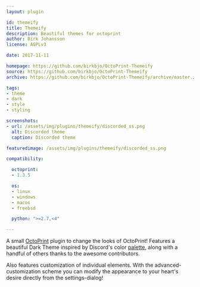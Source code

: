 ```yaml
---
layout: plugin

id: themeify
title: Themeify
description: Beautiful themes for octoprint
author: Birk Johansson
license: AGPLv3

date: 2017-11-11

homepage: https://github.com/birkbjo/OctoPrint-Themeify
source: https://github.com/birkbjo/OctoPrint-Themeify
archive: https://github.com/birkbjo/OctoPrint-Themeify/archive/master.zip

tags:
- theme
- dark
- style
- styling

screenshots:
- url: /assets/img/plugins/themeify/discorded_ss.png
  alt: Discorded theme
  caption: Discorded theme

featuredimage: /assets/img/plugins/themeify/discorded_ss.png

compatibility:

  octoprint:
  - 1.3.5

  os:
  - linux
  - windows
  - macos
  - freebsd

  python: ">=2.7,<4"

---
```


A small [OctoPrint](https://github.com/foosel/OctoPrint) plugin to change the looks of OctoPrint!
Features a beautiful Dark Theme inspired by Discord's color [palette](https://discordapp.com/branding), along with a handful of others thanks to the awesome contributors.

Also features customization of individual elements. With the advanced-customization scheme you can modify the appearance to your heart's desire directly from the settings-dialog!
